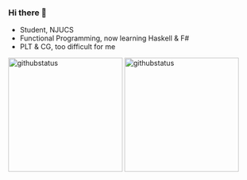### Hi there 👋

- Student, NJUCS
- Functional Programming, now learning Haskell & F#
- PLT & CG, too difficult for me

<p align="left">
<img alt="githubstatus" height='230' src="https://github-readme-stats.vercel.app/api?username=salty-Frankenstein&show_icons=true&layout=compact">
<img alt="githubstatus" height='230' src="https://github-readme-stats.vercel.app/api/top-langs/?username=salty-Frankenstein&hide=javascript,html">
</p>

<!--
**salty-Frankenstein/salty-Frankenstein** is a ✨ _special_ ✨ repository because its `README.md` (this file) appears on your GitHub profile.

Here are some ideas to get you started:

- 🔭 I’m currently working on ...
- 🌱 I’m currently learning ...
- 👯 I’m looking to collaborate on ...
- 🤔 I’m looking for help with ...
- 💬 Ask me about ...
- 📫 How to reach me: ...
- 😄 Pronouns: ...
- ⚡ Fun fact: ...
-->
